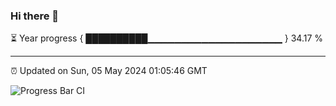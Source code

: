 ### Hi there 👋

⏳ Year progress { ██████████▁▁▁▁▁▁▁▁▁▁▁▁▁▁▁▁▁▁▁▁ } 34.17 %

---

⏰ Updated on Sun, 05 May 2024 01:05:46 GMT

![Progress Bar CI](https://github.com/liununu/liununu/workflows/Progress%20Bar%20CI/badge.svg)
